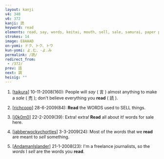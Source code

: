 ```yaml
---
layout: kanji
v4: 348
v6: 372
kanji: 読
keyword: read
elements: read, say, words, keitai, mouth, sell, sale, samurai, paper punch, Miss World, crown, human legs
strokes: 14
image: E8AAAD
on-yomi: ドク、トク、トウ
kun-yomi: よ.む、-よ.み
permalink: /読/
redirect_from:
 - /372/
prev: 語
next: 調
heisig: ""
---
```


1) [<a href="http://kanji.koohii.com/profile/taikura">taikura</a>] 10-11-2008(160): People will <em>say</em> ( 言 ) almost anything to make a <em>sale</em> ( 売 ); don&#039;t believe everything you <strong>read</strong> ( 読 ).

2) [<a href="http://kanji.koohii.com/profile/richcoop">richcoop</a>] 28-6-2009(84): <strong>Read</strong> the WORDS used to SELL things.

3) [<a href="http://kanji.koohii.com/profile/j0k0m0">j0k0m0</a>] 22-2-2009(39): Extra! extra!<strong> Read</strong> all about it! words for sale here.

4) [<a href="http://kanji.koohii.com/profile/jabberwockychortles">jabberwockychortles</a>] 3-3-2009(24): Most of the <em>words</em> that we<strong> read</strong> are meant to <em>sell</em> something.

5) [<a href="http://kanji.koohii.com/profile/AndamanIslander">AndamanIslander</a>] 21-1-2008(23): I&#039;m a freelance journalists, so the <em>words</em> I <em>sell</em> are the words you <strong>read</strong>.

